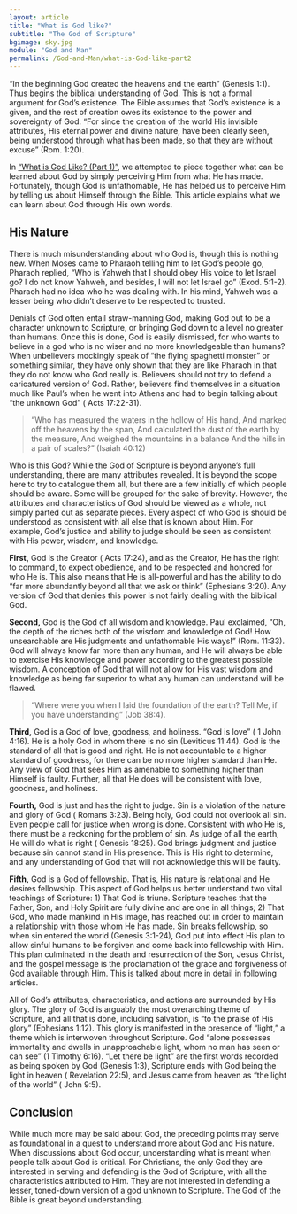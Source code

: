```yaml
---
layout: article
title: "What is God like?"
subtitle: "The God of Scripture"
bgimage: sky.jpg
module: "God and Man"
permalink: /God-and-Man/what-is-God-like-part2
---
```


“In the beginning God created the heavens and the earth” (Genesis 1:1). Thus begins the biblical understanding of God. This is not a formal argument for God’s existence. The Bible assumes that God’s existence is a given, and the rest of creation owes its existence to the power and sovereignty of God. “For since the creation of the world His invisible attributes, His eternal power and divine nature, have been clearly seen, being understood through what has been made, so that they are without excuse” (Rom. 1:20).
 
In [“What is God Like? (Part 1)”]({{site.baseurl}}/God/what-is-God-like-part1), we attempted to piece together what can be learned about God by simply perceiving Him from what He has made. Fortunately, though God is unfathomable, He has helped us to perceive Him by telling us about Himself through the Bible. This article explains what we can learn about God through His own words.
 
## His Nature
There is much misunderstanding about who God is, though this is nothing new. When Moses came to Pharaoh telling him to let God’s people go, Pharaoh replied, “Who is Yahweh that I should obey His voice to let Israel go? I do not know Yahweh, and besides, I will not let Israel go” (Exod. 5:1-2). Pharaoh had no idea who he was dealing with. In his mind, Yahweh was a lesser being who didn’t deserve to be respected to trusted.
 
Denials of God often entail straw-manning God, making God out to be a character unknown to Scripture, or bringing God down to a level no greater than humans. Once this is done, God is easily dismissed, for who wants to believe in a god who is no wiser and no more knowledgeable than humans? When unbelievers mockingly speak of “the flying spaghetti monster” or something similar, they have only shown that they are like Pharaoh in that they do not know who God really is. Believers should not try to defend a caricatured version of God. Rather, believers find themselves in a situation much like Paul’s when he went into Athens and had to begin talking about “the unknown God” ( Acts 17:22-31).
 
> “Who has measured the waters in the hollow of His hand,
> And marked off the heavens by the span,
> And calculated the dust of the earth by the measure,
> And weighed the mountains in a balance
> And the hills in a pair of scales?” (Isaiah 40:12)
 
Who is this God? While the God of Scripture is beyond anyone’s full understanding, there are many attributes revealed. It is beyond the scope here to try to catalogue them all, but there are a few initially of which people should be aware. Some will be grouped for the sake of brevity. However, the attributes and characteristics of God should be viewed as a whole, not simply parted out as separate pieces. Every aspect of who God is should be understood as consistent with all else that is known about Him. For example, God’s justice and ability to judge should be seen as consistent with His power, wisdom, and knowledge.
 
**First,** God is the Creator ( Acts 17:24), and as the Creator, He has the right to command, to expect obedience, and to be respected and honored for who He is. This also means that He is all-powerful and has the ability to do “far more abundantly beyond all that we ask or think” (Ephesians 3:20). Any version of God that denies this power is not fairly dealing with the biblical God.
 
**Second,** God is the God of all wisdom and knowledge. Paul exclaimed, “Oh, the depth of the riches both of the wisdom and knowledge of God! How unsearchable are His judgments and unfathomable His ways!” (Rom. 11:33). God will always know far more than any human, and He will always be able to exercise His knowledge and power according to the greatest possible wisdom. A conception of God that will not allow for His vast wisdom and knowledge as being far superior to what any human can understand will be flawed.
 
> “Where were you when I laid the foundation of the earth?
> Tell Me, if you have understanding” (Job 38:4).
 
**Third,** God is a God of love, goodness, and holiness. “God is love” ( 1 John 4:16). He is a holy God in whom there is no sin (Leviticus 11:44). God is the standard of all that is good and right. He is not accountable to a higher standard of goodness, for there can be no more higher standard than He. Any view of God that sees Him as amenable to something higher than Himself is faulty. Further, all that He does will be consistent with love, goodness, and holiness.
 
**Fourth,** God is just and has the right to judge. Sin is a violation of the nature and glory of God ( Romans 3:23). Being holy, God could not overlook all sin. Even people call for justice when wrong is done. Consistent with who He is, there must be a reckoning for the problem of sin. As judge of all the earth, He will do what is right ( Genesis 18:25). God brings judgment and justice because sin cannot stand in His presence. This is His right to determine, and any understanding of God that will not acknowledge this will be faulty.
 
**Fifth,** God is a God of fellowship. That is, His nature is relational and He desires fellowship. This aspect of God helps us better understand two vital teachings of Scripture: 1) That God is triune. Scripture teaches that the Father, Son, and Holy Spirit are fully divine and are one in all things; 2) That God, who made mankind in His image, has reached out in order to maintain a relationship with those whom He has made. Sin breaks fellowship, so when sin entered the world (Genesis 3:1-24), God put into effect His plan to allow sinful humans to be forgiven and come back into fellowship with Him. This plan culminated in the death and resurrection of the Son, Jesus Christ, and the gospel message is the proclamation of the grace and forgiveness of God available through Him. This is talked about more in detail in following articles.
 
All of God’s attributes, characteristics, and actions are surrounded by His glory. The glory of God is arguably the most overarching theme of Scripture, and all that is done, including salvation, is “to the praise of His glory” (Ephesians 1:12). This glory is manifested in the presence of “light,” a theme which is interwoven throughout Scripture. God “alone possesses immortality and dwells in unapproachable light, whom no man has seen or can see”              (1 Timothy 6:16). “Let there be light” are the first words recorded as being spoken by God (Genesis 1:3), Scripture ends with God being the light in heaven ( Revelation 22:5), and Jesus came from heaven as “the light of the world” ( John 9:5).
 
## Conclusion
While much more may be said about God, the preceding points may serve as foundational in a quest to understand more about God and His nature. When discussions about God occur, understanding what is meant when people talk about God is critical. For Christians, the only God they are interested in serving and defending is the God of Scripture, with all the characteristics attributed to Him. They are not interested in defending a lesser, toned-down version of a god unknown to Scripture. The God of the Bible is great beyond understanding.